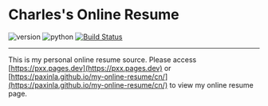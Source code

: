 # Charles's Online Resume

![version](https://img.shields.io/badge/Version-%202.1.0-orange.svg)
![python](https://img.shields.io/badge/python-%203.7/ubuntu-blue.svg)
[![Build Status](https://github.com/paxinla/my-online-resume//actions/workflows/gen_pages_and_sync.yaml/badge.svg?branch=master)](https://github.com/paxinla/my-online-resume/actions)

----------

This is my personal online resume source. Please access [https://pxx.pages.dev](https://pxx.pages.dev) or [https://paxinla.github.io/my-online-resume/cn/](https://paxinla.github.io/my-online-resume/cn/) to view my online resume page.

